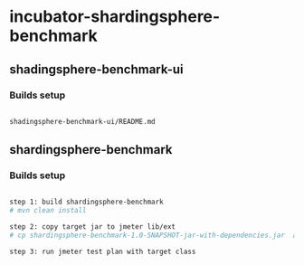 # incubator-shardingsphere-benchmark
## shadingsphere-benchmark-ui
### Builds setup
```bash

shadingsphere-benchmark-ui/README.md

```
## shardingsphere-benchmark
### Builds setup
```bash

step 1: build shardingsphere-benchmark
# mvn clean install

step 2: copy target jar to jmeter lib/ext
# cp shardingsphere-benchmark-1.0-SNAPSHOT-jar-with-dependencies.jar  apache-jmeter-**/lib/ext

step 3: run jmeter test plan with target class


```